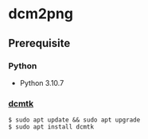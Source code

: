 # dcm2png
## Prerequisite
### Python
* Python 3.10.7
### [dcmtk](https://support.dcmtk.org/docs/index.html)
```
$ sudo apt update && sudo apt upgrade
$ sudo apt install dcmtk
```
